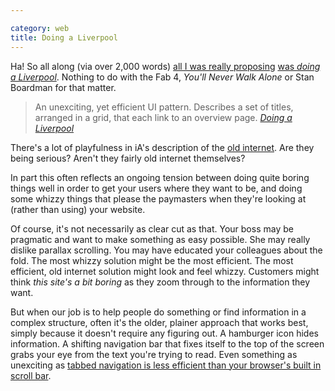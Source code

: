 ```yaml
---

category: web
title: Doing a Liverpool
---
```


Ha! So all along (via over 2,000 words) [all I was really proposing](/2016/03/council-toolkit-no-universal-navigation-aberdeenshire/) [was _doing a Liverpool_](/2015/08/case-against-universal-navigation/). Nothing to do with the Fab 4, <cite>You'll Never Walk Alone</cite> or Stan Boardman for that matter.

> An unexciting, yet efficient UI pattern. Describes a set of titles, arranged in a grid, that each link to an overview page. <cite>[Doing a Liverpool](https://ia.net/dictionary/l/liverpool)</cite>

There's a lot of playfulness in iA's description of the [old internet](https://ia.net/dictionary/o/old-internet). Are they being serious? Aren't they fairly old internet themselves?

In part this often reflects an ongoing tension between doing quite boring things well in order to get your users where they want to be, and doing some whizzy things that please the paymasters when they're looking at (rather than using) your website.

Of course, it's not necessarily as clear cut as that. Your boss may be pragmatic and want to make something as easy possible. She may really dislike parallax scrolling. You may have educated your colleagues about the fold. The most whizzy solution might be the most efficient. The most efficient, old internet solution might look and feel whizzy. Customers might think <i>this site's a bit boring</i> as they zoom through to the information they want.

But when our job is to help people do something or find information in a complex structure, often it's the older, plainer approach that works best, simply because it doesn't require any figuring out. A hamburger icon hides information. A shifting navigation bar that fixes itself to the top of the screen grabs your eye from the text you're trying to read. Even something as unexciting as [tabbed navigation is less efficient than your browser's built in scroll bar](/2014/07/tabbed-navigation-didnt-work-on-our-site/).
